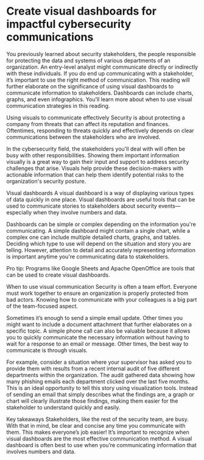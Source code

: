 # Create visual dashboards for impactful cybersecurity communications
You previously learned about security stakeholders, the people responsible for protecting the data and systems of various departments of an organization. An entry-level analyst might communicate directly or indirectly with these individuals. If you do end up communicating with a stakeholder, it’s important to use the right method of communication. This reading will further elaborate on the significance of using visual dashboards to communicate information to stakeholders. Dashboards can include charts, graphs, and even infographics. You’ll learn more about when to use visual communication strategies in this reading. 

Using visuals to communicate effectively
Security is about protecting a company from threats that can affect its reputation and finances. Oftentimes, responding to threats quickly and effectively depends on clear communications between the stakeholders who are involved.

In the cybersecurity field, the stakeholders you'll deal with will often be busy with other responsibilities. Showing them important information visually is a great way to gain their input and support to address security challenges that arise. Visuals help provide these decision-makers with actionable information that can help them identify potential risks to the organization's security posture.

Visual dashboards
A visual dashboard is a way of displaying various types of data quickly in one place. Visual dashboards are useful tools that can be used to communicate stories to stakeholders about security events—especially when they involve numbers and data.

Dashboards can be simple or complex depending on the information you're communicating. A simple dashboard might contain a single chart, while a complex one can include multiple detailed charts, graphs, and tables. Deciding which type to use will depend on the situation and story you are telling. However, attention to detail and accurately representing information is important anytime you're communicating data to stakeholders.

Pro tip: Programs like Google Sheets and Apache OpenOffice are tools that can be used to create visual dashboards.

When to use visual communication
Security is often a team effort. Everyone must work together to ensure an organization is properly protected from bad actors. Knowing how to communicate with your colleagues is a big part of the team-focused aspect. 

Sometimes it’s enough to send a simple email update. Other times you might want to include a document attachment that further elaborates on a specific topic. A simple phone call can also be valuable because it allows you to quickly communicate the necessary information without having to wait for a response to an email or message. Other times, the best way to communicate is through visuals. 

For example, consider a situation where your supervisor has asked you to provide them with results from a recent internal audit of five different departments within the organization. The audit gathered data showing how many phishing emails each department clicked over the last five months. This is an ideal opportunity to tell this story using visualization tools. Instead of sending an email that simply describes what the findings are, a graph or chart will clearly illustrate those findings, making them easier for the stakeholder to understand quickly and easily. 

Key takeaways
Stakeholders, like the rest of the security team, are busy. With that in mind, be clear and concise any time you communicate with them. This makes everyone’s job easier! It’s important to recognize when visual dashboards are the most effective communication method. A visual dashboard is often best to use when you’re communicating information that involves numbers and data.
